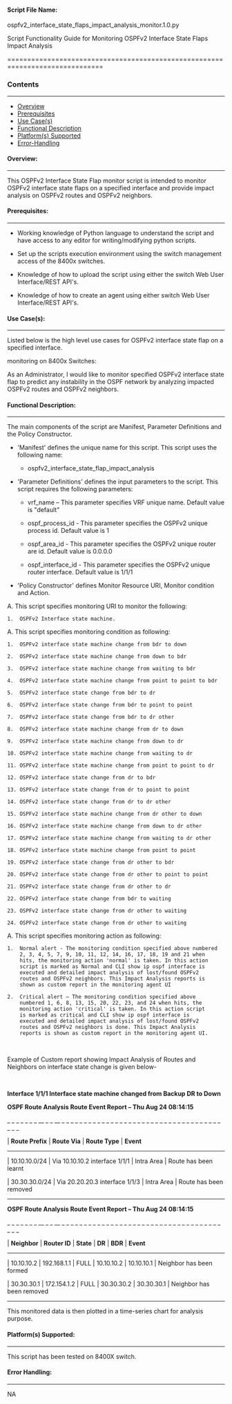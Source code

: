#### Script File Name: 
ospfv2\_interface\_state\_flaps\_impact\_analysis\_monitor.1.0.py

Script Functionality Guide for Monitoring OSPFv2 Interface State Flaps
Impact Analysis

==============================================================================

### Contents

------------------------------------------------------------------------------
- [Overview](#Overview)
- [Prerequisites](#Prerequisites)
- [Use Case(s)](#Use_Case)
- [Functional Description](#Functional_Description)
- [Platform(s) Supported](#Platforms_Supported)
- [Error-Handling](#Error-Handling)


<a id='Overview'></a>
#### Overview:

------------------------------------------------------------------------------

This OSPFv2 Interface State Flap monitor script is intended to monitor
OSPFv2 interface state flaps on a specified interface and provide impact
analysis on OSPFv2 routes and OSPFv2 neighbors.

<a id='Prerequisites'></a>
#### Prerequisites:
------------------------------------------------------------------------------
- Working knowledge of Python language to understand the script and have 
access to any editor for writing/modifying python scripts.

- Set up the scripts execution environment using the switch management access 
of the 8400x switches.

- Knowledge of how to upload the script using either the switch Web User 
Interface/REST API's.

- Knowledge of how to create an agent using either switch Web User 
Interface/REST API's.

<a id='Use_Case'/></a>
#### Use Case(s):

------------------------------------------------------------------------------

Listed below is the high level use cases for OSPFv2 interface state flap
on a specified interface.

monitoring on 8400x Switches:

As an Administrator, I would like to monitor specified OSPFv2 interface
state flap to predict any instability in the OSPF network by analyzing
impacted OSPFv2 routes and OSPFv2 neighbors.

<a id='Functional_Description'/></a>
#### Functional Description:

------------------------------------------------------------------------------

The main components of the script are Manifest, Parameter Definitions
and the Policy Constructor.

- 'Manifest' defines the unique name for this script. This script uses the
following name:

	- ospfv2\_interface\_state\_flap\_impact\_analysis

- 'Parameter Definitions' defines the input parameters to the script. This
script requires the following parameters:

	- vrf\_name – This parameter specifies VRF unique name. Default value 
	is "default"

	- ospf\_process\_id - This parameter specifies the OSPFv2 unique 
	process id. Default value is 1

	- ospf\_area\_id - This parameter specifies the OSPFv2 unique router 
	are id. Default value is 0.0.0.0

	- ospf\_interface\_id - This parameter specifies the OSPFv2 unique 
	router interface. Default value is 1/1/1

- 'Policy Constructor' defines Monitor Resource URI, Monitor condition and
Action.

A.  This script specifies monitoring URI to monitor the following:

    1.  OSPFv2 Interface state machine.

<!-- -->

A.  This script specifies monitoring condition as following:

    1.  OSPFv2 interface state machine change from bdr to down

    2.  OSPFv2 interface state machine change from down to bdr

    3.  OSPFv2 interface state machine change from waiting to bdr

    4.  OSPFv2 interface state machine change from point to point to bdr

    5.  OSPFv2 interface state change from bdr to dr

    6.  OSPFv2 interface state change from bdr to point to point

    7.  OSPFv2 interface state change from bdr to dr other

    8.  OSPFv2 interface state machine change from dr to down

    9.  OSPFv2 interface state machine change from down to dr

    10. OSPFv2 interface state machine change from waiting to dr

    11. OSPFv2 interface state machine change from point to point to dr

    12. OSPFv2 interface state change from dr to bdr

    13. OSPFv2 interface state change from dr to point to point

    14. OSPFv2 interface state change from dr to dr other

    15. OSPFv2 interface state machine change from dr other to down

    16. OSPFv2 interface state machine change from down to dr other

    17. OSPFv2 interface state machine change from waiting to dr other

    18. OSPFv2 interface state machine change from point to point

    19. OSPFv2 interface state change from dr other to bdr

    20. OSPFv2 interface state change from dr other to point to point

    21. OSPFv2 interface state change from dr other to dr

    22. OSPFv2 interface state change from bdr to waiting

    23. OSPFv2 interface state change from dr other to waiting

    24. OSPFv2 interface state change from dr other to waiting

A.  This script specifies monitoring action as following:

    1.  Normal alert - The monitoring condition specified above numbered
        2, 3, 4, 5, 7, 9, 10, 11, 12, 14, 16, 17, 18, 19 and 21 when
        hits, the monitoring action 'normal' is taken. In this action
        script is marked as Normal and CLI show ip ospf interface is
        executed and detailed impact analysis of lost/found OSPFv2
        routes and OSPFv2 neighbors. This Impact Analysis reports is
        shown as custom report in the monitoring agent UI

    2.  Critical alert – The monitoring condition specified above
        numbered 1, 6, 8, 13, 15, 20, 22, 23, and 24 when hits, the
        monitoring action 'critical' is taken. In this action script
        is marked as critical and CLI show ip ospf interface is
        executed and detailed impact analysis of lost/found OSPFv2
        routes and OSPFv2 neighbors is done. This Impact Analysis
        reports is shown as custom report in the monitoring agent UI.

  

 Example of Custom report showing Impact Analysis of Routes and
 Neighbors on interface state change is given below-

  

 **Interface 1/1/1 Interface state machine changed from Backup DR to 
 Down**

 **OSPF Route Analysis Route Event Report – Thu Aug 24 08:14:15**

 \_ \_ \_ \_ \_ \_ \_ \_\_ \_ \_ \_\_ \_ \_ \_ \_ \_ \_ \_ \_ \_ \_ \_
 \_ \_ \_ \_ \_ \_ \_ \_ \_ \_ \_ \_ \_ \_ \_ \_ \_ \_ \_ \_ \_ \_ \_
 \_ \_ \_ \_ \_

 | **Route Prefix** | **Route Via** | **Route Type** | **Event**

------------------------------------------------------------------------------

 | 10.10.10.0/24 | Via 10.10.10.2 interface 1/1/1 | Intra Area | Route
 has been learnt

 | 30.30.30.0/24 | Via 20.20.20.3 interface 1/1/3 | Intra Area | Route
 has been removed

------------------------------------------------------------------------------

 **OSPF Route Analysis Route Event Report – Thu Aug 24 08:14:15**

 \_ \_ \_ \_ \_ \_ \_ \_\_ \_ \_ \_\_ \_ \_ \_ \_ \_ \_ \_ \_ \_ \_ \_
 \_ \_ \_ \_ \_ \_ \_ \_ \_ \_ \_ \_ \_ \_ \_ \_ \_ \_ \_ \_ \_ \_ \_
 \_ \_ \_ \_ \_

 | **Neighbor** | **Router ID** | **State** | **DR** | **BDR** |
 **Event**

------------------------------------------------------------------------------

 | 10.10.10.2 | 192.168.1.1 | FULL | 10.10.10.2 | 10.10.10.1 | Neighbor
 has been formed

 | 30.30.30.1 | 172.154.1.2 | FULL | 30.30.30.2 | 30.30.30.1 | Neighbor
 has been removed

------------------------------------------------------------------------------

This monitored data is then plotted in a time-series chart for analysis
purpose.

<a id='Platforms_Supported'/></a>
#### Platform(s) Supported:

------------------------------------------------------------------------------
This script has been tested on 8400X switch.

<a id='Error-Handling'/></a>
#### Error Handling:

------------------------------------------------------------------------------
NA